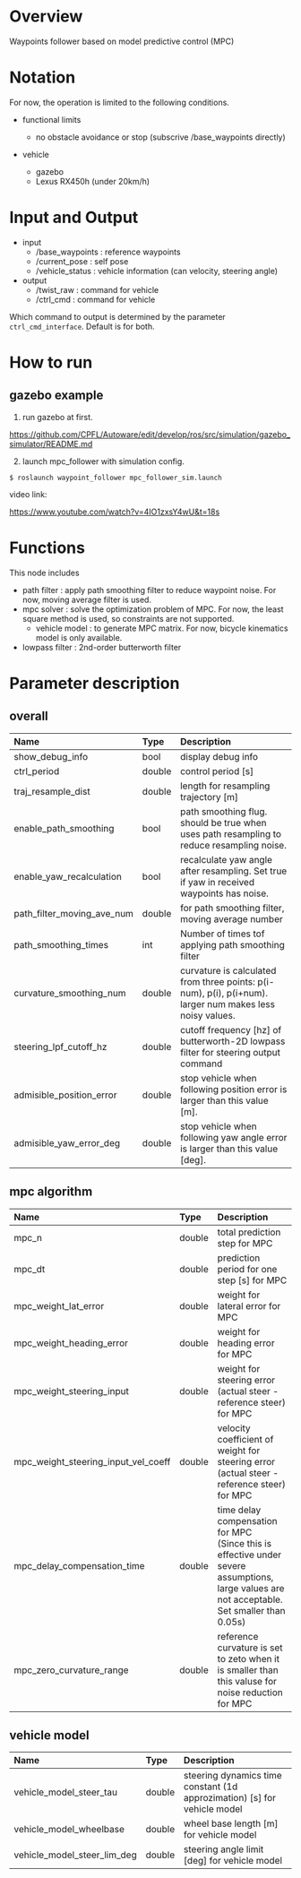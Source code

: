 # Overview
Waypoints follower based on model predictive control (MPC) 

# Notation
For now, the operation is limited to the following conditions.
- functional limits
    - no obstacle avoidance or stop (subscrive /base_waypoints directly)

- vehicle
    - gazebo
    - Lexus RX450h (under 20km/h)

# Input and Output
- input
    - /base_waypoints : reference waypoints
    - /current_pose : self pose
    - /vehicle_status : vehicle information (can velocity, steering angle)
- output
    - /twist_raw : command for vehicle
    - /ctrl_cmd : command for vehicle



Which command to output is determined by the parameter `ctrl_cmd_interface`. Default is for both.



# How to run

## gazebo example

1. run gazebo at first.

https://github.com/CPFL/Autoware/edit/develop/ros/src/simulation/gazebo_simulator/README.md


2. launch mpc_follower with simulation config.

```
$ roslaunch waypoint_follower mpc_follower_sim.launch
```

video link: 

https://www.youtube.com/watch?v=4IO1zxsY4wU&t=18s

# Functions

This node includes 
- path filter : apply path smoothing filter to reduce waypoint noise. For now, moving average filter is used. 
- mpc solver : solve the optimization problem of MPC. For now, the least square method is used, so constraints are not supported.
    - vehicle model : to generate MPC matrix. For now, bicycle kinematics model is only available.
- lowpass filter : 2nd-order butterworth filter 

# Parameter description

## overall 

|Name|Type|Description|
|:---|:---|:---|
|show_debug_info|bool|display debug info|
|ctrl_period|double|control period [s]|
|traj_resample_dist|double|length for resampling trajectory [m]|
|enable_path_smoothing|bool|path smoothing flug. should be true when uses path resampling to reduce resampling noise.|
|enable_yaw_recalculation|bool|recalculate yaw angle after resampling. Set true if yaw in received waypoints has noise.|
|path_filter_moving_ave_num|double|for path smoothing filter, moving average number|
|path_smoothing_times|int|Number of times tof applying path smoothing filter|
|curvature_smoothing_num|double|curvature is calculated from three points: p(i-num), p(i), p(i+num). larger num makes less noisy values.|
|steering_lpf_cutoff_hz|double| cutoff frequency [hz] of butterworth-2D lowpass filter for steering output command |
|admisible_position_error|double| stop vehicle when following position error is larger than this value [m].|
|admisible_yaw_error_deg|double|stop vehicle when following yaw angle error is larger than this value [deg].|

## mpc algorithm 

|Name|Type|Description|
|:---|:---|:---|
|mpc_n|double|total prediction step for MPC|
|mpc_dt|double|prediction period for one step [s] for MPC|
|mpc_weight_lat_error|double|weight for lateral error for MPC|
|mpc_weight_heading_error|double|weight for heading error for MPC|
|mpc_weight_steering_input|double|weight for steering error (actual steer - reference steer) for MPC|
|mpc_weight_steering_input_vel_coeff|double|velocity coefficient of weight for steering error (actual steer - reference steer) for MPC|
|mpc_delay_compensation_time|double |time delay compensation for MPC<br>  (Since this is effective under severe assumptions, large values are not acceptable. Set smaller than 0.05s)|
|mpc_zero_curvature_range|double|reference curvature is set to zeto when it is smaller than this valuse for noise reduction for MPC|

## vehicle model

|Name|Type|Description|
|:---|:---|:---|
|vehicle_model_steer_tau|double|steering dynamics time constant (1d approzimation) [s] for vehicle model|
|vehicle_model_wheelbase|double|wheel base length [m] for vehicle model|
|vehicle_model_steer_lim_deg|double|steering angle limit [deg] for vehicle model|